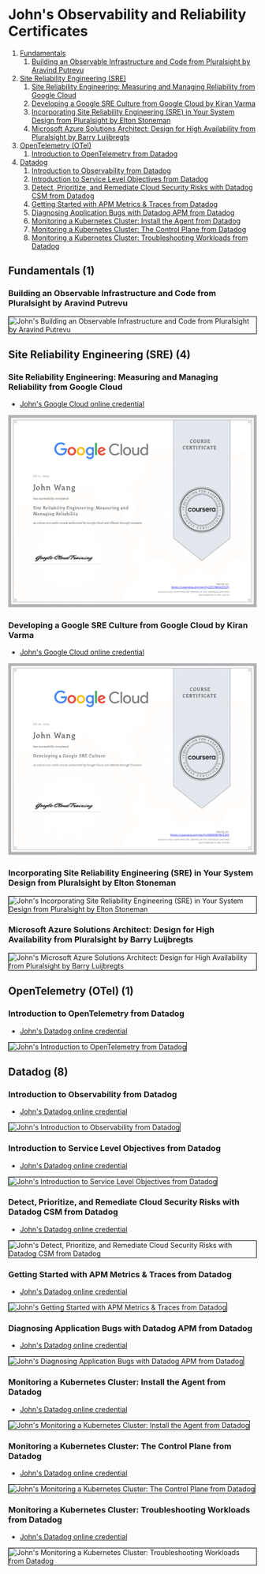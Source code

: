 # John's Observability and Reliability Certificates
1. [Fundamentals](#fundamentals-1)
    1. [Building an Observable Infrastructure and Code from Pluralsight by Aravind Putrevu](#building-an-observable-infrastructure-and-code-from-pluralsight-by-aravind-putrevu)
1. [Site Reliability Engineering (SRE)](#site-reliability-engineering-sre-4)
    1. [Site Reliability Engineering: Measuring and Managing Reliability from Google Cloud](#site-reliability-engineering-measuring-and-managing-reliability-from-google-cloud)
    1. [Developing a Google SRE Culture from Google Cloud by Kiran Varma](#developing-a-google-sre-culture-from-google-cloud-by-kiran-varma)
    1. [Incorporating Site Reliability Engineering (SRE) in Your System Design from Pluralsight by Elton Stoneman](#incorporating-site-reliability-engineering-sre-in-your-system-design-from-pluralsight-by-elton-stoneman)
    1. [Microsoft Azure Solutions Architect: Design for High Availability from Pluralsight by Barry Luijbregts](#microsoft-azure-solutions-architect-design-for-high-availability-from-pluralsight-by-barry-luijbregts)
1. [OpenTelemetry (OTel)](#opentelemetry-otel-1)
    1. [Introduction to OpenTelemetry from Datadog](#introduction-to-opentelemetry-from-datadog)
1. [Datadog](#datadog-8)
    1. [Introduction to Observability from Datadog](#introduction-to-observability-from-datadog)
    1. [Introduction to Service Level Objectives from Datadog](#introduction-to-service-level-objectives-from-datadog)
    1. [Detect, Prioritize, and Remediate Cloud Security Risks with Datadog CSM from Datadog](#detect-prioritize-and-remediate-cloud-security-risks-with-datadog-csm-from-datadog)
    1. [Getting Started with APM Metrics & Traces from Datadog](#getting-started-with-apm-metrics-traces-from-datadog)
    1. [Diagnosing Application Bugs with Datadog APM from Datadog](#diagnosing-application-bugs-with-datadog-apm-from-datadog)
    1. [Monitoring a Kubernetes Cluster: Install the Agent from Datadog](#monitoring-a-kubernetes-cluster-install-the-agent-from-datadog)
    1. [Monitoring a Kubernetes Cluster: The Control Plane from Datadog](#monitoring-a-kubernetes-cluster-the-control-plane-from-datadog)
    1. [Monitoring a Kubernetes Cluster: Troubleshooting Workloads from Datadog](#monitoring-a-kubernetes-cluster-troubleshooting-workloads-from-datadog)
## Fundamentals (1)
### Building an Observable Infrastructure and Code from Pluralsight by Aravind Putrevu

<img src="../cert_observability_iac_building-an-observable-infrastructure-and-code_pluralsight_cert-6df99a2a-1abc-4bbd-80e9-044d56c60beb_2024-07-08.png" alt="John's Building an Observable Infrastructure and Code from Pluralsight by Aravind Putrevu" style="border:1px solid #000000" />

## Site Reliability Engineering (SRE) (4)
### Site Reliability Engineering: Measuring and Managing Reliability from Google Cloud
* [John's Google Cloud online credential](https://coursera.org/verify/2VT7MFUZYCPJ)

![John's Site Reliability Engineering: Measuring and Managing Reliability from Google Cloud](cert_sre_site-reliability-engineering-measuring-and-managing-reliability_google_cert-2VT7MFUZYCPJ_2024-07-11.png)

### Developing a Google SRE Culture from Google Cloud by Kiran Varma
* [John's Google Cloud online credential](https://coursera.org/verify/ND9VWTRXTZXF)

![John's Developing a Google SRE Culture from Google Cloud by Kiran Varma](cert_sre_developing-a-google-sre-culture_google_cert-ND9VWTRXTZXF_2024-07-10.png)

### Incorporating Site Reliability Engineering (SRE) in Your System Design from Pluralsight by Elton Stoneman

<img src="../cert_observability_site-reliability-engineering-sre-system-design-incorporating_pluralsight_elton-stoneman_2024-06-28.png" alt="John's Incorporating Site Reliability Engineering (SRE) in Your System Design from Pluralsight by Elton Stoneman" style="border:1px solid #000000" />

### Microsoft Azure Solutions Architect: Design for High Availability from Pluralsight by Barry Luijbregts

<img src="../cert_devops_azure_microsoft-azure-solutions-architect-design-for-high-availability_pluralsight_barry-luijbregts_2024-06-22.png" alt="John's Microsoft Azure Solutions Architect: Design for High Availability from Pluralsight by Barry Luijbregts" style="border:1px solid #000000" />

## OpenTelemetry (OTel) (1)
### Introduction to OpenTelemetry from Datadog
* [John's Datadog online credential](https://learn.datadoghq.com/certificates/wahhhgg8ai)

<img src="../cert_observability_opentelemetry_understanding-otel_datadog_2025-02-22.jpg" alt="John's Introduction to OpenTelemetry from Datadog" style="border:1px solid #000000" />

## Datadog (8)
### Introduction to Observability from Datadog
* [John's Datadog online credential](https://learn.datadoghq.com/certificates/yv6tc8ptwl)

<img src="../cert_datadog_observability_introduction-to-observability_datadog_cert-524379653_2024-06-24.jpg" alt="John's Introduction to Observability from Datadog" style="border:1px solid #000000" />

### Introduction to Service Level Objectives from Datadog
* [John's Datadog online credential](https://learn.datadoghq.com/certificates/k0hkjemqbk)

<img src="../cert_datadog_introduction-to-service-level-objectives_datadog_cert-525403903_2024-06-26.jpg" alt="John's Introduction to Service Level Objectives from Datadog" style="border:1px solid #000000" />

### Detect, Prioritize, and Remediate Cloud Security Risks with Datadog CSM from Datadog
* [John's Datadog online credential](https://learn.datadoghq.com/certificates/jq29dawso1)

<img src="../cert_datadog_appsec_detect-prioritize-remediate-cloud-security-riskes-with-datadog-csm_datadog_cert-jq29dawso1_2024-07-10.jpg" alt="John's Detect, Prioritize, and Remediate Cloud Security Risks with Datadog CSM from Datadog" style="border:1px solid #000000" />

### Getting Started with APM Metrics & Traces from Datadog
* [John's Datadog online credential](https://learn.datadoghq.com/certificates/rcppjvns7a)

<img src="../cert_datadog_apm_getting-started-with-apm-metrics-and-traces_datadog_cert-610680042_2025-01-29.jpg" alt="John's Getting Started with APM Metrics & Traces from Datadog" style="border:1px solid #000000" />

### Diagnosing Application Bugs with Datadog APM from Datadog
* [John's Datadog online credential](https://learn.datadoghq.com/certificates/ni63pus04h)

<img src="../cert_datadog_apm_diagnosing-application-bugs-with-datadog-apm_datadog_cert-610851966_2025-01-29.jpg" alt="John's Diagnosing Application Bugs with Datadog APM from Datadog" style="border:1px solid #000000" />

### Monitoring a Kubernetes Cluster: Install the Agent from Datadog
* [John's Datadog online credential](https://learn.datadoghq.com/certificates/jsko012qas)

<img src="../cert_datadog_k8s_monitoring-a-kubernetes-cluster-install-the-agent_datadog_cert-jsko012qas_2025-02-24.jpg" alt="John's Monitoring a Kubernetes Cluster: Install the Agent from Datadog" style="border:1px solid #000000" />

### Monitoring a Kubernetes Cluster: The Control Plane from Datadog
* [John's Datadog online credential](https://learn.datadoghq.com/certificates/ehnz89oual)

<img src="../cert_datadog_k8s_monitoring-a-kubernetes-cluster-the-control-plane_datadog_cert-ehnz89oual_2025-02-24.jpg" alt="John's Monitoring a Kubernetes Cluster: The Control Plane from Datadog" style="border:1px solid #000000" />

### Monitoring a Kubernetes Cluster: Troubleshooting Workloads from Datadog
* [John's Datadog online credential](https://learn.datadoghq.com/certificates/8v4xiyb3tt)

<img src="../cert_datadog_k8s_monitoring-a-kubernetes-cluster-troubleshooting-workloads_datadog_cert-8v4xiyb3tt_2025-02-24.jpg" alt="John's Monitoring a Kubernetes Cluster: Troubleshooting Workloads from Datadog" style="border:1px solid #000000" />

